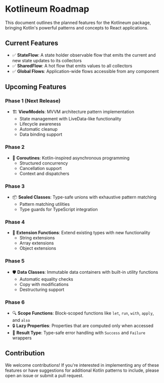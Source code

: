 # Kotlineum Roadmap

This document outlines the planned features for the Kotlineum package, bringing Kotlin's powerful patterns and concepts to React applications.

## Current Features

- ✅ **StateFlow**: A state holder observable flow that emits the current and new state updates to its collectors
- ✅ **SharedFlow**: A hot flow that emits values to all collectors
- ✅ **Global Flows**: Application-wide flows accessible from any component

## Upcoming Features

### Phase 1 (Next Release)

- 🏗️ **ViewModels**: MVVM architecture pattern implementation
  - State management with LiveData-like functionality
  - Lifecycle awareness
  - Automatic cleanup
  - Data binding support

### Phase 2

- 🔄 **Coroutines**: Kotlin-inspired asynchronous programming
  - Structured concurrency
  - Cancellation support
  - Context and dispatchers

### Phase 3

- 📦 **Sealed Classes**: Type-safe unions with exhaustive pattern matching
  - Pattern matching utilities
  - Type guards for TypeScript integration

### Phase 4

- 🧩 **Extension Functions**: Extend existing types with new functionality
  - String extensions
  - Array extensions
  - Object extensions

### Phase 5

- 🛡️ **Data Classes**: Immutable data containers with built-in utility functions
  - Automatic equality checks
  - Copy with modifications
  - Destructuring support

### Phase 6

- 🔍 **Scope Functions**: Block-scoped functions like `let`, `run`, `with`, `apply`, and `also`
- 🔒 **Lazy Properties**: Properties that are computed only when accessed
- 🧪 **Result Type**: Type-safe error handling with `Success` and `Failure` wrappers

## Contribution

We welcome contributions! If you're interested in implementing any of these features or have suggestions for additional Kotlin patterns to include, please open an issue or submit a pull request.
